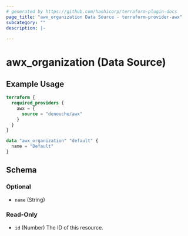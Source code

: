 ```yaml
---
# generated by https://github.com/hashicorp/terraform-plugin-docs
page_title: "awx_organization Data Source - terraform-provider-awx"
subcategory: ""
description: |-
  
---
```


# awx_organization (Data Source)



## Example Usage

```terraform
terraform {
  required_providers {
    awx = {
      source = "denouche/awx"
    }
  }
}

data "awx_organization" "default" {
  name = "Default"
}
```

<!-- schema generated by tfplugindocs -->
## Schema

### Optional

- `name` (String)

### Read-Only

- `id` (Number) The ID of this resource.
